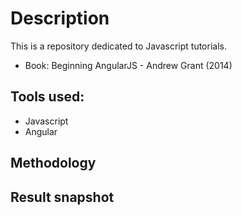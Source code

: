 # Description
This is a repository dedicated to Javascript tutorials.

   * Book: Beginning AngularJS - Andrew Grant (2014)
   
## Tools used:
   * Javascript
   * Angular
   
## Methodology

## Result snapshot